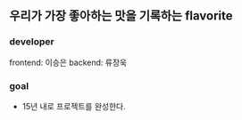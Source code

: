 ## 우리가 가장 좋아하는 맛을 기록하는 flavorite

### developer

frontend: 이승은
backend: 류장욱

### goal

- 15년 내로 프로젝트를 완성한다.


